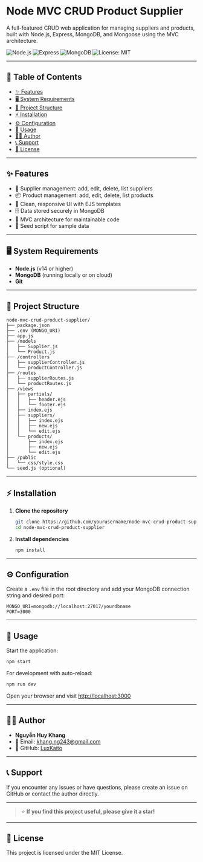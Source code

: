 # Node MVC CRUD Product Supplier

A full-featured CRUD web application for managing suppliers and products, built with Node.js, Express, MongoDB, and Mongoose using the MVC architecture.

![Node.js](https://img.shields.io/badge/Node.js-14%2B-green?logo=node.js)
![Express](https://img.shields.io/badge/Express-4.x-blue?logo=express)
![MongoDB](https://img.shields.io/badge/MongoDB-6.x-brightgreen?logo=mongodb)
![License: MIT](https://img.shields.io/badge/License-MIT-yellow.svg)

---

## 📑 Table of Contents

- [✨ Features](#features)
- [🖥️ System Requirements](#system-requirements)
- [📁 Project Structure](#project-structure)
- [⚡ Installation](#installation)
- [⚙️ Configuration](#configuration)
- [🚀 Usage](#usage)
- [👨‍💻 Author](#author)
- [📞 Support](#support)
- [📝 License](#license)

---

## ✨ Features

- 🏢 Supplier management: add, edit, delete, list suppliers
- 📦 Product management: add, edit, delete, list products
- 🎨 Clean, responsive UI with EJS templates
- 🗄️ Data stored securely in MongoDB
- 🧩 MVC architecture for maintainable code
- 🌱 Seed script for sample data

---

## 🖥️ System Requirements

- **Node.js** (v14 or higher)
- **MongoDB** (running locally or on cloud)
- **Git**

---

## 📁 Project Structure

```
node-mvc-crud-product-supplier/
├── package.json
├── .env (MONGO_URI)
├── app.js
├── /models
│   ├── Supplier.js
│   └── Product.js
├── /controllers
│   ├── supplierController.js
│   └── productController.js
├── /routes
│   ├── supplierRoutes.js
│   └── productRoutes.js
├── /views
│   ├── partials/
│   │   ├── header.ejs
│   │   └── footer.ejs
│   ├── index.ejs
│   ├── suppliers/
│   │   ├── index.ejs
│   │   ├── new.ejs
│   │   └── edit.ejs
│   └── products/
│       ├── index.ejs
│       ├── new.ejs
│       └── edit.ejs
├── /public
│   └── css/style.css
└── seed.js (optional)
```

---

## ⚡ Installation

1. **Clone the repository**
   ```sh
   git clone https://github.com/yourusername/node-mvc-crud-product-supplier.git
   cd node-mvc-crud-product-supplier
   ```

2. **Install dependencies**
   ```sh
   npm install
   ```

---

## ⚙️ Configuration

Create a `.env` file in the root directory and add your MongoDB connection string and desired port:

```
MONGO_URI=mongodb://localhost:27017/yourdbname
PORT=3000
```

---

## 🚀 Usage

Start the application:

```sh
npm start
```

For development with auto-reload:

```sh
npm run dev
```

Open your browser and visit [http://localhost:3000](http://localhost:3000)

---

## 👨‍💻 Author

- **Nguyễn Huy Khang**
- 📧 Email: [khang.ng243@gmail.com](mailto:khang.ng243@gmail.com)
- 🐙 GitHub: [LuxKaito](https://github.com/LuxKaito)

---

## 📞 Support

If you encounter any issues or have questions, please create an issue on GitHub or contact the author directly.

---

> ⭐ **If you find this project useful, please give it a star!**

---

## 📝 License

This project is licensed under the MIT License.